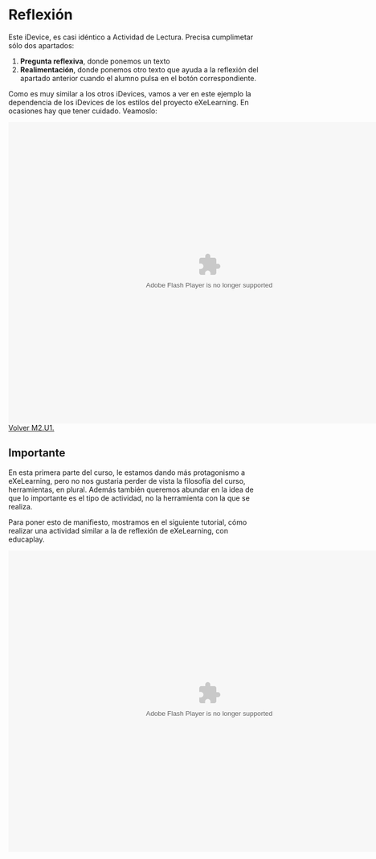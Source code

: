 
# Reflexión

Este iDevice, es casi idéntico a Actividad de Lectura. Precisa cumplimetar sólo dos apartados:

1. **Pregunta reflexiva**, donde ponemos un texto
1. **Realimentación**, donde ponemos otro texto que ayuda a la reflexión del apartado anterior cuando el alumno pulsa en el botón correspondiente.

Como es muy similar a los otros iDevices, vamos a ver en este ejemplo la dependencia de los iDevices de los estilos del proyecto eXeLearning. En ocasiones hay que tener cuidado. Veamoslo:

<object data="http://aularagon.catedu.es/materialesaularagon2013/herramelabor/tm2/iD_reflexion.swf" height="600" style="display: block; margin-left: auto; margin-right: auto;" type="application/x-shockwave-flash" width="800"><param name="src" value="http://aularagon.catedu.es/materialesaularagon2013/herramelabor/tm2/iD_reflexion.swf"/></object>[Volver M2.U1.](u1_idevices_con_realimentacin.html)

## Importante

En esta primera parte del curso, le estamos dando más protagonismo a eXeLearning, pero no nos gustaria perder de vista la filosofía del curso, herramientas, en plural. Además también queremos abundar en la idea de que lo importante es el tipo de actividad, no la herramienta con la que se realiza.

Para poner esto de manifiesto, mostramos en el siguiente tutorial, cómo realizar una actividad similar a la de reflexión de eXeLearning, con educaplay.

<object data="http://aularagon.catedu.es/materialesaularagon2013/herramelabor/tm2/tut_adivinanza.swf" height="600" type="application/x-shockwave-flash" width="800"><param name="src" value="http://aularagon.catedu.es/materialesaularagon2013/herramelabor/tm2/tut_adivinanza.swf"/></object>

 

